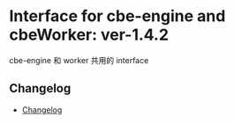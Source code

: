 # Interface for cbe-engine and cbeWorker: ver-1.4.2

cbe-engine 和 worker 共用的 interface

## Changelog

- [Changelog](CHANGELOG.md)